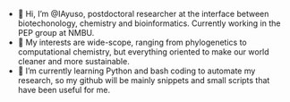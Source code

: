 - 👋 Hi, I’m @IAyuso, postdoctoral researcher at the interface between biotechonology, chemistry and bioinformatics. Currently working in the PEP group at NMBU.
- 👀 My interests are wide-scope, ranging from phylogenetics to computational chemistry, but everything oriented to make our world cleaner and more sustainable.
- 🌱 I’m currently learning Python and bash coding to automate my research, so my github will be mainly snippets and small scripts that have been useful for me.

<!---
IAyuso/IAyuso is a ✨ special ✨ repository because its `README.md` (this file) appears on your GitHub profile.
You can click the Preview link to take a look at your changes.
--->
